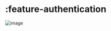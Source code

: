 # :feature-authentication
![image](https://github.com/HMOAA/HMOA_ANDROID/assets/67788699/48a397b8-e1bb-4b8d-b71f-9f95ff85ad8e)
